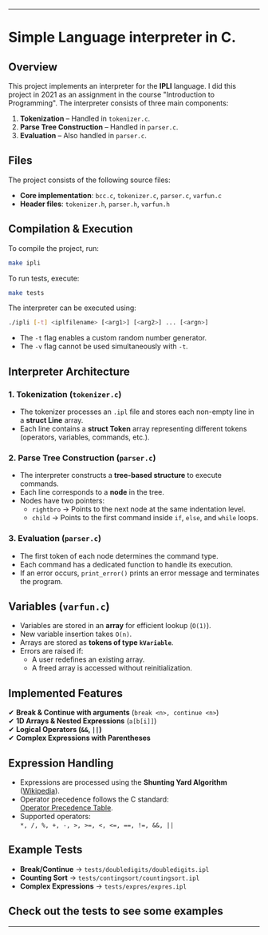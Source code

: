 ---

# Simple Language interpreter in C.  

## Overview  
This project implements an interpreter for the **IPLI** language. I did this project in 2021 as an assignment in the course "Introduction to Programming".
The interpreter consists of three main components:  

1. **Tokenization** – Handled in `tokenizer.c`.  
2. **Parse Tree Construction** – Handled in `parser.c`.  
3. **Evaluation** – Also handled in `parser.c`.  

## Files  
The project consists of the following source files:  
- **Core implementation**: `bcc.c`, `tokenizer.c`, `parser.c`, `varfun.c`  
- **Header files**: `tokenizer.h`, `parser.h`, `varfun.h`  

## Compilation & Execution  
To compile the project, run:  
```sh
make ipli
```  
To run tests, execute:  
```sh
make tests
```  
The interpreter can be executed using:  
```sh
./ipli [-t] <iplfilename> [<arg1>] [<arg2>] ... [<argn>]
```  
- The `-t` flag enables a custom random number generator.  
- The `-v` flag cannot be used simultaneously with `-t`.  

## Interpreter Architecture  

### 1. Tokenization (`tokenizer.c`)  
- The tokenizer processes an `.ipl` file and stores each non-empty line in a **struct Line** array.  
- Each line contains a **struct Token** array representing different tokens (operators, variables, commands, etc.).  

### 2. Parse Tree Construction (`parser.c`)  
- The interpreter constructs a **tree-based structure** to execute commands.  
- Each line corresponds to a **node** in the tree.  
- Nodes have two pointers:  
  - `rightbro` → Points to the next node at the same indentation level.  
  - `child` → Points to the first command inside `if`, `else`, and `while` loops.  

### 3. Evaluation (`parser.c`)  
- The first token of each node determines the command type.  
- Each command has a dedicated function to handle its execution.  
- If an error occurs, `print_error()` prints an error message and terminates the program.  

## Variables (`varfun.c`)  
- Variables are stored in an **array** for efficient lookup (`O(1)`).  
- New variable insertion takes `O(n)`.  
- Arrays are stored as **tokens of type `kVariable`**.  
- Errors are raised if:  
  - A user redefines an existing array.  
  - A freed array is accessed without reinitialization.  

## Implemented Features  
✔ **Break & Continue with arguments** (`break <n>, continue <n>`)  
✔ **1D Arrays & Nested Expressions** (`a[b[i]]`)  
✔ **Logical Operators (`&&`, `||`)**  
✔ **Complex Expressions with Parentheses**  

## Expression Handling  
- Expressions are processed using the **Shunting Yard Algorithm** ([Wikipedia](https://en.wikipedia.org/wiki/Shunting-yard_algorithm)).  
- Operator precedence follows the C standard:  
  [Operator Precedence Table](https://en.cppreference.com/w/c/language/operator_precedence).  
- Supported operators:  
  `*, /, %, +, -, >, >=, <, <=, ==, !=, &&, ||`  

## Example Tests  
- **Break/Continue** → `tests/doubledigits/doubledigits.ipl`  
- **Counting Sort** → `tests/contingsort/countingsort.ipl`  
- **Complex Expressions** → `tests/expres/expres.ipl`  

## Check out the tests to see some examples

---